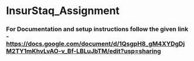 # InsurStaq_Assignment

### For Documentation and setup instructions follow the given link - https://docs.google.com/document/d/1QsgpH8_gM4XYDgDjM2TY1mKhvLvAO-v_Bf-LBLuJbTM/edit?usp=sharing
